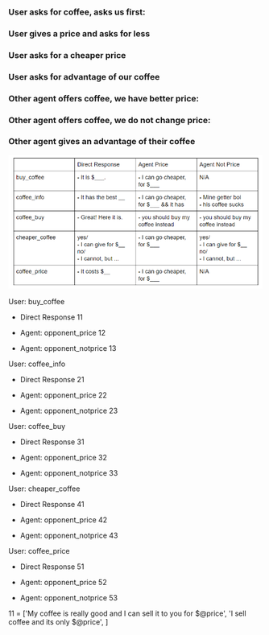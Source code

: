 ### User asks for coffee, asks us first:



### User gives a price and asks for less



### User asks for a cheaper price



### User asks for advantage of our coffee



### Other agent offers coffee, we have better price:



### Other agent offers coffee, we do not change price:



### Other agent gives an advantage of their coffee

![response outline](https://github.com/BlueTinge/CoffeeAgent/blob/master/Screenshot_4.png)

User: buy_coffee

* Direct Response 11

* Agent: opponent_price 12

* Agent: opponent_notprice 13

User: coffee_info

* Direct Response 21

* Agent: opponent_price 22

* Agent: opponent_notprice 23

User: coffee_buy

* Direct Response 31

* Agent: opponent_price 32

* Agent: opponent_notprice 33

User: cheaper_coffee

* Direct Response 41

* Agent: opponent_price 42

* Agent: opponent_notprice 43

User: coffee_price

* Direct Response 51

* Agent: opponent_price 52

* Agent: opponent_notprice 53

11 = ['My coffee is really good and I can sell it to you for $@price', 'I sell coffee and its only $@price', ]

